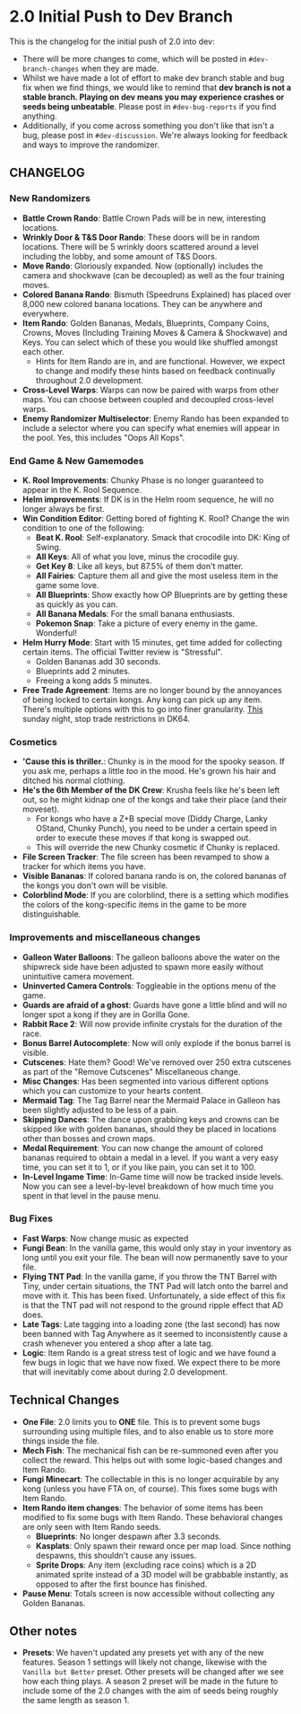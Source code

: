 
# 2.0 Initial Push to Dev Branch
This is the changelog for the initial push of 2.0 into dev:
- There will be more changes to come, which will be posted in `#dev-branch-changes` when they are made.
- Whilst we have made a lot of effort to make dev branch stable and bug fix when we find things, we would like to remind that **dev branch is not a stable branch. Playing on dev means you may experience crashes or seeds being unbeatable**. Please post in `#dev-bug-reports` if you find anything. 
- Additionally, if you come across something you don't like that isn't a bug, please post in `#dev-discussion`. We're always looking for feedback and ways to improve the randomizer.

## CHANGELOG
### New Randomizers
- **Battle Crown Rando**: Battle Crown Pads will be in new, interesting locations.
- **Wrinkly Door & T&S Door Rando**: These doors will be in random locations. There will be 5 wrinkly doors scattered around a level including the lobby, and some amount of T&S Doors.
- **Move Rando**: Gloriously expanded. Now (optionally) includes the camera and shockwave (can be decoupled) as well as the four training moves.
- **Colored Banana Rando**: Bismuth (Speedruns Explained) has placed over 8,000 new colored banana locations. They can be anywhere and everywhere.
- **Item Rando**: Golden Bananas, Medals, Blueprints, Company Coins, Crowns, Moves (Including Training Moves & Camera & Shockwave) and Keys. You can select which of these you would like shuffled amongst each other.
    - Hints for Item Rando are in, and are functional. However, we expect to change and modify these hints based on feedback continually throughout 2.0 development.
- **Cross-Level Warps**: Warps can now be paired with warps from other maps. You can choose between coupled and decoupled cross-level warps.
- **Enemy Randomizer Multiselector**: Enemy Rando has been expanded to include a selector where you can specify what enemies will appear in the pool. Yes, this includes "Oops All Kops".
### End Game & New Gamemodes
- **K. Rool Improvements**: Chunky Phase is no longer guaranteed to appear in the K. Rool Sequence.
- **Helm improvements**: If DK is in the Helm room sequence, he will no longer always be first.
- **Win Condition Editor**: Getting bored of fighting K. Rool? Change the win condition to one of the following:
	- **Beat K. Rool**: Self-explanatory. Smack that crocodile into DK: King of Swing.
	- **All Keys**: All of what you love, minus the crocodile guy.
	- **Get Key 8**: Like all keys, but 87.5% of them don't matter.
	- **All Fairies**: Capture them all and give the most useless item in the game some love.
	- **All Blueprints**: Show exactly how OP Blueprints are by getting these as quickly as you can.
	- **All Banana Medals**: For the small banana enthusiasts.
	- **Pokemon Snap**: Take a picture of every enemy in the game. Wonderful!
- **Helm Hurry Mode**: Start with 15 minutes, get time added for collecting certain items. The official Twitter review is "Stressful".
	- Golden Bananas add 30 seconds.
	- Blueprints add 2 minutes.
	- Freeing a kong adds 5 minutes.
- **Free Trade Agreement**: Items are no longer bound by the annoyances of being locked to certain kongs. Any kong can pick up any item. There's multiple options with this to go into finer granularity. [This](https://cdn.discordapp.com/attachments/837029282004992010/1030682871331045407/unknown.png) sunday night, stop trade restrictions in DK64.
### Cosmetics
- **'Cause this is thriller.**: Chunky is in the mood for the spooky season. If you ask me, perhaps a little *too* in the mood. He's grown his hair and ditched his normal clothing.
- **He's the 6th Member of the DK Crew**: Krusha feels like he's been left out, so he might kidnap one of the kongs and take their place (and their moveset).
	- For kongs who have a Z+B special move (Diddy Charge, Lanky OStand, Chunky Punch), you need to be under a certain speed in order to execute these moves if that kong is swapped out.
	- This will override the new Chunky cosmetic if Chunky is replaced.
- **File Screen Tracker**: The file screen has been revamped to show a tracker for which items you have.
- **Visible Bananas**: If colored banana rando is on, the colored bananas of the kongs you don't own will be visible.
- **Colorblind Mode**: If you are colorblind, there is a setting which modifies the colors of the kong-specific items in the game to be more distinguishable.
### Improvements and miscellaneous changes
- **Galleon Water Balloons**: The galleon balloons above the water on the shipwreck side have been adjusted to spawn more easily without unintuitive camera movement.
- **Uninverted Camera Controls**: Toggleable in the options menu of the game.
- **Guards are afraid of a ghost**: Guards have gone a little blind and will no longer spot a kong if they are in Gorilla Gone.
- **Rabbit Race 2**: Will now provide infinite crystals for the duration of the race.
- **Bonus Barrel Autocomplete**: Now will only explode if the bonus barrel is visible.
- **Cutscenes**: Hate them? Good! We've removed over 250 extra cutscenes as part of the "Remove Cutscenes" Miscellaneous change.
- **Misc Changes**: Has been segmented into various different options which you can customize to your hearts content.
- **Mermaid Tag**: The Tag Barrel near the Mermaid Palace in Galleon has been slightly adjusted to be less of a pain.
- **Skipping Dances**: The dance upon grabbing keys and crowns can be skipped like with golden bananas, should they be placed in locations other than bosses and crown maps.
- **Medal Requirement**: You can now change the amount of colored bananas required to obtain a medal in a level. If you want a very easy time, you can set it to 1, or if you like pain, you can set it to 100.
- **In-Level Ingame Time**: In-Game time will now be tracked inside levels. Now you can see a level-by-level breakdown of how much time you spent in that level in the pause menu.
### Bug Fixes
- **Fast Warps**: Now change music as expected
- **Fungi Bean**: In the vanilla game, this would only stay in your inventory as long until you exit your file. The bean will now permanently save to your file.
- **Flying TNT Pad**: In the vanilla game, if you throw the TNT Barrel with Tiny, under certain situations, the TNT Pad will latch onto the barrel and move with it. This has been fixed. Unfortunately, a side effect of this fix is that the TNT pad will not respond to the ground ripple effect that AD does.
- **Late Tags**: Late tagging into a loading zone (the last second) has now been banned with Tag Anywhere as it seemed to inconsistently cause a crash whenever you entered a shop after a late tag.
- **Logic**: Item Rando is a great stress test of logic and we have found a few bugs in logic that we have now fixed. We expect there to be more that will inevitably come about during 2.0 development.

## Technical Changes
- **One File**: 2.0 limits you to **ONE** file. This is to prevent some bugs surrounding using multiple files, and to also enable us to store more things inside the file.
- **Mech Fish**: The mechanical fish can be re-summoned even after you collect the reward. This helps out with some logic-based changes and Item Rando.
- **Fungi Minecart**: The collectable in this is no longer acquirable by any kong (unless you have FTA on, of course). This fixes some bugs with Item Rando.
- **Item Rando item changes**: The behavior of some items has been modified to fix some bugs with Item Rando. These behavioral changes are only seen with Item Rando seeds.
    - **Blueprints**: No longer despawn after 3.3 seconds.
    - **Kasplats**: Only spawn their reward once per map load. Since nothing despawns, this shouldn't cause any issues.
    - **Sprite Drops**: Any item (excluding race coins) which is a 2D animated sprite instead of a 3D model will be grabbable instantly, as opposed to after the first bounce has finished.
- **Pause Menu**: Totals screen is now accessible without collecting any Golden Bananas.

## Other notes
- **Presets**: We haven't updated any presets yet with any of the new features. Season 1 settings will likely not change, likewise with the `Vanilla but Better` preset. Other presets will be changed after we see how each thing plays. A season 2 preset will be made in the future to include some of the 2.0 changes with the aim of seeds being roughly the same length as season 1.